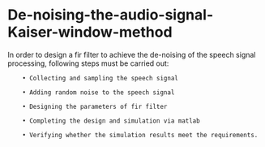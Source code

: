 # De-noising-the-audio-signal-Kaiser-window-method

In order to design a fir filter to achieve the de-noising of the speech signal processing, following steps must be carried out:
  
        • Collecting and sampling the speech signal
 
        • Adding random noise to the speech signal
 
        • Designing the parameters of fir filter
 
        • Completing the design and simulation via matlab
 
        • Verifying whether the simulation results meet the requirements.
